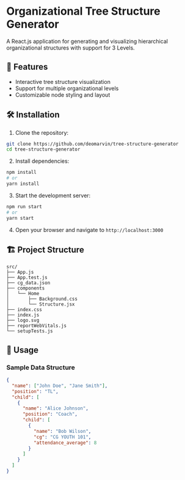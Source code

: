 # Organizational Tree Structure Generator

A React.js application for generating and visualizing hierarchical organizational structures with support for 3 Levels.

## 🌟 Features

- Interactive tree structure visualization
- Support for multiple organizational levels
- Customizable node styling and layout

## 🛠 Installation

1. Clone the repository:

```bash
git clone https://github.com/deomarvin/tree-structure-generator
cd tree-structure-generator
```

2. Install dependencies:

```bash
npm install
# or
yarn install
```

3. Start the development server:

```bash
npm run start
# or
yarn start
```

4. Open your browser and navigate to `http://localhost:3000`

## 🏗 Project Structure

```
src/
├── App.js
├── App.test.js
├── cg_data.json
├── components
│   └── Home
│       ├── Background.css
│       └── Structure.jsx
├── index.css
├── index.js
├── logo.svg
├── reportWebVitals.js
└── setupTests.js
```

## 📝 Usage

### Sample Data Structure

```json
{
  "name": ["John Doe", "Jane Smith"],
  "position": "TL",
  "child": [
    {
      "name": "Alice Johnson",
      "position": "Coach",
      "child": [
        {
          "name": "Bob Wilson",
          "cg": "CG YOUTH 101",
          "attendance_average": 8
        }
      ]
    }
  ]
}
```
